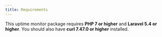 ```yaml
---
title: Requirements
---
```

This uptime monitor package requires **PHP 7 or higher** and **Laravel 5.4 or higher**. You should also have **curl 7.47.0 or higher** installed.

